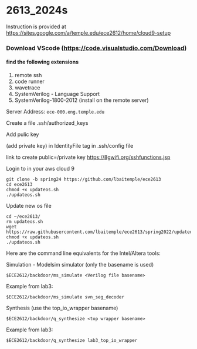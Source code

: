 # 2613_2024s
Instruction is provided at https://sites.google.com/a/temple.edu/ece2612/home/cloud9-setup

### Download VScode  (https://code.visualstudio.com/Download)
#### find the following extensions
1. remote ssh
2. code runner
3. wavetrace
4. SystemVerilog - Language Support
5. SystemVerilog-1800-2012 (install on the remote server)

Server Address: `ece-000.eng.temple.edu`

Create a file .ssh/authorized_keys

Add pulic key 

(add private key) in IdentityFile tag in .ssh/config file

link to create public=/private key https://8gwifi.org/sshfunctions.jsp

Login to in your aws cloud 9
```
git clone -b spring24 https://github.com/lbaitemple/ece2613 
cd ece2613
chmod +x updateos.sh
./updateos.sh
```

Update new os file
```
cd ~/ece2613/
rm updateos.sh
wget https://raw.githubusercontent.com/lbaitemple/ece2613/spring2022/updateos.sh
chmod +x updateos.sh
./updateos.sh
```

Here are the command line equivalents for the Intel/Altera tools:

Simulation - Modelsim simulator (only the basename is used)
```
$ECE2612/backdoor/ms_simulate <Verilog file basename>
```
Example from lab3: 
```
$ECE2612/backdoor/ms_simulate svn_seg_decoder
```

Synthesis (use the top_io_wrapper basename)
```
$ECE2612/backdoor/q_synthesize <top wrapper basename>
```
Example from lab3: 
```
$ECE2612/backdoor/q_synthesize lab3_top_io_wrapper
```
